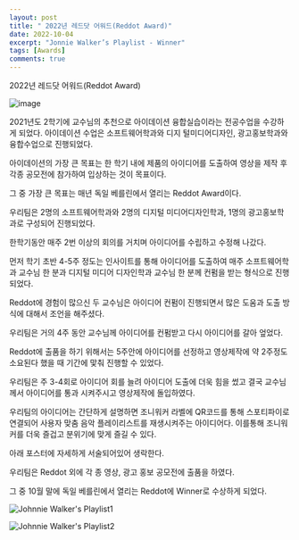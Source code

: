 ```yaml
---
layout: post
title: " 2022년 레드닷 어워드(Reddot Award)"
date: 2022-10-04
excerpt: "Jonnie Walker’s Playlist - Winner"
tags: [Awards]
comments: true
---
```


2022년 레드닷 어워드(Reddot Award)

![image](https://user-images.githubusercontent.com/70894372/193739683-be92058e-4114-43b8-ac38-b75de48098ed.png)


2021년도 2학기에 교수님의 추천으로 아이데이션 융합실습이라는 전공수업을 수강하게 되었다.
아이데이션 수업은 소프트웨어학과와 디지 털미디어디자인, 광고홍보학과와 융합수업으로 진행되었다.

아이데이션의 가장 큰 목표는 한 학기 내에 제품의 아이디어를 도출하여 영상을 제작 후 각종 공모전에 참가하여 입상하는 것이 목표이다.

그 중 가장 큰 목표는 매년 독일 베를린에서 열리는 Reddot Award이다.

우리팀은 2명의 소프트웨어학과와 2명의 디지털 미디어디자인학과, 1명의 광고홍보학과로 구성되어 진행되었다.

한학기동안 매주 2번 이상의 회의를 거치며 아이디어를 수립하고 수정해 나갔다.

먼저 학기 초반 4-5주 정도는 인사이트를 통해 아이디어를 도출하여 매주 소프트웨어학과 교수님 한 분과 디지털 미디어 디자인학과 교수님 한 분께 컨펌을 받는 형식으로 진행되었다.

Reddot에 경험이 많으신 두 교수님은 아이디어 컨펌이 진행되면서 많은 도움과 도출 방식에 대해서 조언을 해주셨다.

우리팀은 거의 4주 동안 교수님께 아이디어를 컨펌받고 다시 아이디어를 갈아 엎었다.

Reddot에 출품을 하기 위해서는 5주안에 아이디어를 선정하고 영상제작에 약 2주정도 소요된다 했을 때 기간에 맟춰 진행할 수 있었다.

우리팀은 주 3-4회로 아이디어 회를 늘려 아이디어 도출에 더욱 힘을 썼고 결국 교수님께서 아이디어를 통과 시켜주시고 영상제작에 돌입하였다.

우리팀의 아이디어는 간단하게 설명하면 조니워커 라벨에 QR코드를 통해 스포티파이로 연결되어 사용자 맞춤 음악 플레이리스트를 재생시켜주는 아이디어다. 이를통해 조니워커를 더욱 즐겁고 분위기에 맞게 즐길 수 있다.

아래 포스터에 자세하게 서술되어있어 생락한다.

우리팀은 Reddot 외에 각 종 영상, 광고 홍보 공모전에 출품을 하였다.

그 중 10월 말에 독일 베를린에서 열리는 Reddot에 Winner로 수상하게 되었다.

![Johnnie Walker's Playlist1](https://user-images.githubusercontent.com/70894372/193736978-6f926d19-70ba-403c-9b58-f23e86ffd07a.jpg)

![Johnnie Walker's Playlist2](https://user-images.githubusercontent.com/70894372/193737030-8536e50e-656c-4ffb-a5c0-7942e9b7f2cb.jpg)